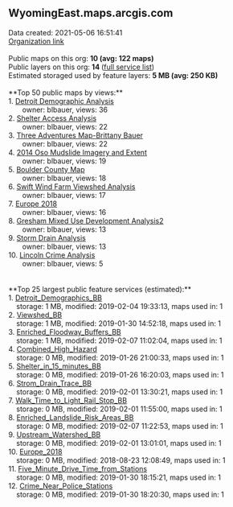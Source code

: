 <h2>WyomingEast.maps.arcgis.com</h2> Data created: 2021-05-06 16:51:41 <br /><a target='new' href='https://WyomingEast.maps.arcgis.com'>Organization link</a><br /><br />Public maps on this org: <b>10 (avg: 122 maps)</b><br />Public layers on this org: <b>14 </b>(<a target='new' href='https://services.arcgis.com/pwwhGfXOWsgyuTg0/ArcGIS/rest/services'>full service list</a>)<br />Estimated storaged used by feature layers: <b>5 MB (avg: 250 KB)</b><br /><br />**Top 50 public maps by views:**<br />  1. <a target='new' href='https://www.arcgis.com/home/item.html?id=24be3dad224d47c59d3f703257f1ea91'>Detroit Demographic Analysis</a> <br />  &nbsp;&nbsp;&nbsp;&nbsp; &nbsp;&nbsp;owner: blbauer, views: 36<br />  2. <a target='new' href='https://www.arcgis.com/home/item.html?id=22929ddd164a448f9d46ddba31fee072'>Shelter Access Analysis</a> <br />  &nbsp;&nbsp;&nbsp;&nbsp; &nbsp;&nbsp;owner: blbauer, views: 22<br />  3. <a target='new' href='https://www.arcgis.com/home/item.html?id=d017d7da585d457dae670eeffbd7017b'>Three Adventures Map-Brittany Bauer</a> <br />  &nbsp;&nbsp;&nbsp;&nbsp; &nbsp;&nbsp;owner: blbauer, views: 22<br />  4. <a target='new' href='https://www.arcgis.com/home/item.html?id=c4b01b1d822347c08a577a1086cc1f28'>2014 Oso Mudslide Imagery and Extent</a> <br />  &nbsp;&nbsp;&nbsp;&nbsp; &nbsp;&nbsp;owner: blbauer, views: 19<br />  5. <a target='new' href='https://www.arcgis.com/home/item.html?id=bd2184f2fc88483791b3d676ea0db0bc'>Boulder County Map </a> <br />  &nbsp;&nbsp;&nbsp;&nbsp; &nbsp;&nbsp;owner: blbauer, views: 18<br />  6. <a target='new' href='https://www.arcgis.com/home/item.html?id=565b42adf1774d5da31d223653554998'>Swift Wind Farm Viewshed Analysis</a> <br />  &nbsp;&nbsp;&nbsp;&nbsp; &nbsp;&nbsp;owner: blbauer, views: 17<br />  7. <a target='new' href='https://www.arcgis.com/home/item.html?id=85ccd089c8be4dc8b9b5eb57954fbc70'>Europe 2018</a> <br />  &nbsp;&nbsp;&nbsp;&nbsp; &nbsp;&nbsp;owner: blbauer, views: 16<br />  8. <a target='new' href='https://www.arcgis.com/home/item.html?id=210fb8ab91804f5bab836c26e1b2fa2b'>Gresham Mixed Use Development Analysis2</a> <br />  &nbsp;&nbsp;&nbsp;&nbsp; &nbsp;&nbsp;owner: blbauer, views: 13<br />  9. <a target='new' href='https://www.arcgis.com/home/item.html?id=2ed0d1bf20b04901bf21020244750454'>Storm Drain Analysis</a> <br />  &nbsp;&nbsp;&nbsp;&nbsp; &nbsp;&nbsp;owner: blbauer, views: 13<br />  10. <a target='new' href='https://www.arcgis.com/home/item.html?id=e3e7029d984943259711584ef5838cba'>Lincoln Crime Analysis</a> <br />  &nbsp;&nbsp;&nbsp;&nbsp; &nbsp;&nbsp;owner: blbauer, views: 5<br /><br /><br />**Top 25 largest public feature services (estimated):**<br /> 1. <a target='new' href='https://www.arcgis.com/home/item.html?id=4a62be8b0e3f4dc0b2c620475966dbb1'>Detroit_Demographics_BB</a><br /> &nbsp;&nbsp;&nbsp;&nbsp;storage: 1 MB, modified: 2019-02-04 19:33:13, maps used in: 1<br /> 2. <a target='new' href='https://www.arcgis.com/home/item.html?id=0ec6f19b2a744f8786c061732605c8c6'>Viewshed_BB</a><br /> &nbsp;&nbsp;&nbsp;&nbsp;storage: 1 MB, modified: 2019-01-30 14:52:18, maps used in: 1<br /> 3. <a target='new' href='https://www.arcgis.com/home/item.html?id=35c23bcf6dbc4c048033ba0a0d82f0e4'>Enriched_Floodway_Buffers_BB</a><br /> &nbsp;&nbsp;&nbsp;&nbsp;storage: 1 MB, modified: 2019-02-07 11:02:04, maps used in: 1<br /> 4. <a target='new' href='https://www.arcgis.com/home/item.html?id=d0ec1d3230954865a706011733003510'>Combined_High_Hazard</a><br /> &nbsp;&nbsp;&nbsp;&nbsp;storage: 0 MB, modified: 2019-01-26 21:00:33, maps used in: 1<br /> 5. <a target='new' href='https://www.arcgis.com/home/item.html?id=153aed17e63c413fbc7cd43dc9e1d9c2'>Shelter_in_15_minutes_BB</a><br /> &nbsp;&nbsp;&nbsp;&nbsp;storage: 0 MB, modified: 2019-01-26 16:20:03, maps used in: 1<br /> 6. <a target='new' href='https://www.arcgis.com/home/item.html?id=c65d34b83e2346ffbcd11cd5f0a3188a'>Strom_Drain_Trace_BB</a><br /> &nbsp;&nbsp;&nbsp;&nbsp;storage: 0 MB, modified: 2019-02-01 13:30:21, maps used in: 1<br /> 7. <a target='new' href='https://www.arcgis.com/home/item.html?id=0134f5bf2dcc4c61a52a01df8dc7057c'>Walk_Time_to_Light_Rail_Stop_BB</a><br /> &nbsp;&nbsp;&nbsp;&nbsp;storage: 0 MB, modified: 2019-02-01 11:55:00, maps used in: 1<br /> 8. <a target='new' href='https://www.arcgis.com/home/item.html?id=5f980b8fffa8462d92ea565eb78eceb0'>Enriched_Landslide_Risk_Areas_BB</a><br /> &nbsp;&nbsp;&nbsp;&nbsp;storage: 0 MB, modified: 2019-02-07 11:22:53, maps used in: 1<br /> 9. <a target='new' href='https://www.arcgis.com/home/item.html?id=46d12668746f489594096828143f02f8'>Upstream_Watershed_BB</a><br /> &nbsp;&nbsp;&nbsp;&nbsp;storage: 0 MB, modified: 2019-02-01 13:01:01, maps used in: 1<br /> 10. <a target='new' href='https://www.arcgis.com/home/item.html?id=0ae20a605c2d43608def5e09aa61e350'>Europe_2018</a><br /> &nbsp;&nbsp;&nbsp;&nbsp;storage: 0 MB, modified: 2018-08-23 12:08:49, maps used in: 1<br /> 11. <a target='new' href='https://www.arcgis.com/home/item.html?id=d99f33f0f8e8446698611ca1aac2b545'>Five_Minute_Drive_Time_from_Stations</a><br /> &nbsp;&nbsp;&nbsp;&nbsp;storage: 0 MB, modified: 2019-01-30 18:15:21, maps used in: 1<br /> 12. <a target='new' href='https://www.arcgis.com/home/item.html?id=5ce34cafff6f46c68cd9e6ddde89e45f'>Crime_Near_Police_Stations</a><br /> &nbsp;&nbsp;&nbsp;&nbsp;storage: 0 MB, modified: 2019-01-30 18:20:30, maps used in: 1<br />